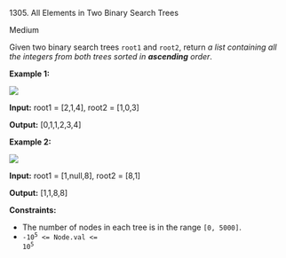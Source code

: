 1305\. All Elements in Two Binary Search Trees

Medium

Given two binary search trees `root1` and `root2`, return _a list containing all the integers from both trees sorted in **ascending** order_.

**Example 1:**

![](https://assets.leetcode.com/uploads/2019/12/18/q2-e1.png)

**Input:** root1 = [2,1,4], root2 = [1,0,3]

**Output:** [0,1,1,2,3,4]

**Example 2:**

![](https://assets.leetcode.com/uploads/2019/12/18/q2-e5-.png)

**Input:** root1 = [1,null,8], root2 = [8,1]

**Output:** [1,1,8,8]

**Constraints:**

*   The number of nodes in each tree is in the range `[0, 5000]`.
*   <code>-10<sup>5</sup> <= Node.val <= 10<sup>5</sup></code>